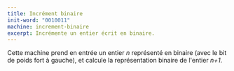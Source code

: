 ```yaml
---
title: Incrément binaire
init-word: "0010011"
machine: increment-binaire
excerpt: Incrémente un entier écrit en binaire.
---
```

Cette machine prend en entrée un entier *n* représenté en binaire (avec le bit de poids fort à gauche), et calcule la représentation binaire de l'entier *n+1*. 
